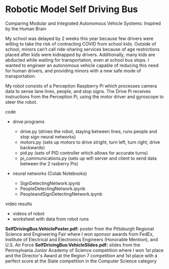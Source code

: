 # Robotic Model Self Driving Bus
Comparing Modular and Integrated Autonomous Vehicle Systems: Inspired by the Human Brain

My school was delayed by 2 weeks this year because few drivers were willing to take the risk of contracting COVID from school kids. Outside of school, minors can’t call ride-sharing services because of age restrictions placed after kids were kidnapped by drivers. Additionally, many kids are abducted while waiting for transportation, even at school bus stops. I wanted to engineer an autonomous vehicle capable of reducing this need for human drivers, and providing minors with a new safe mode of transportation.

My robot consists of a Perception Raspberry Pi  which processes camera data to sense lane lines, people, and stop signs. The Drive Pi receives instructions from the Perception Pi, using the motor driver and gyroscope to steer the robot.

code
- drive programs
  - drive.py (drives the robot, staying between lines, runs people and stop sign neural networks)
  - motors.py (sets up motors to drive stright, turn left, turn right, drive backwards)
  - pid.py (sets of PID controller which allows for accurate turns)
  - pi_communications.py (sets up wifi server and client to send data between the 2 rasberry Pis)

- neural networks (Colab Notebooks)
  - SignDetectingNetwork.ipynb
  - PeopleDetectingNetwork.ipynb
  - PeopleandSignDetectingNetwork.ipynb


video results
  - videos of robot
  - worksheet with data from robot runs


**SelfDrivingBus:VehiclePoster.pdf:** poster from the Pittsburgh Regional Science and Engineering Fair where I won sponsor awards from FedEx, Institute of Electrical and Electronics Engineers (Honorable Mention), and U.S. Air Force
**SelfDrivingBus:VehicleSlides.pdf:** slides from the Pennsylvania Junior Academy of Science competition where I won 1st place and the Director's Award at the Region 7 competition and 1st place with a perfect score at the State competition in the Computer Science category
